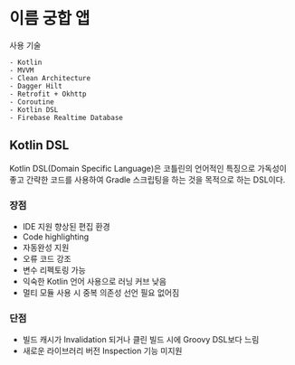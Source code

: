 # 이름 궁합 앱
사용 기술
```
- Kotlin
- MVVM
- Clean Architecture
- Dagger Hilt
- Retrofit + Okhttp
- Coroutine
- Kotlin DSL
- Firebase Realtime Database
```

## Kotlin DSL
Kotlin DSL(Domain Specific Language)은 코틀린의 언어적인 특징으로 가독성이 좋고 간략한 코드를 사용하여 Gradle 스크립팅을 하는 것을 목적으로 하는 DSL이다.

### 장점
- IDE 지원 향상된 편집 환경
- Code highlighting
- 자동완성 지원
- 오류 코드 강조
- 변수 리펙토링 가능
- 익숙한 Kotlin 언어 사용으로 러닝 커브 낮음
- 멀티 모듈 사용 시 중복 의존성 선언 필요 없어짐

### 단점
- 빌드 캐시가 Invalidation 되거나 클린 빌드 시에 Groovy DSL보다 느림
- 새로운 라이브러리 버전 Inspection 기능 미지원
